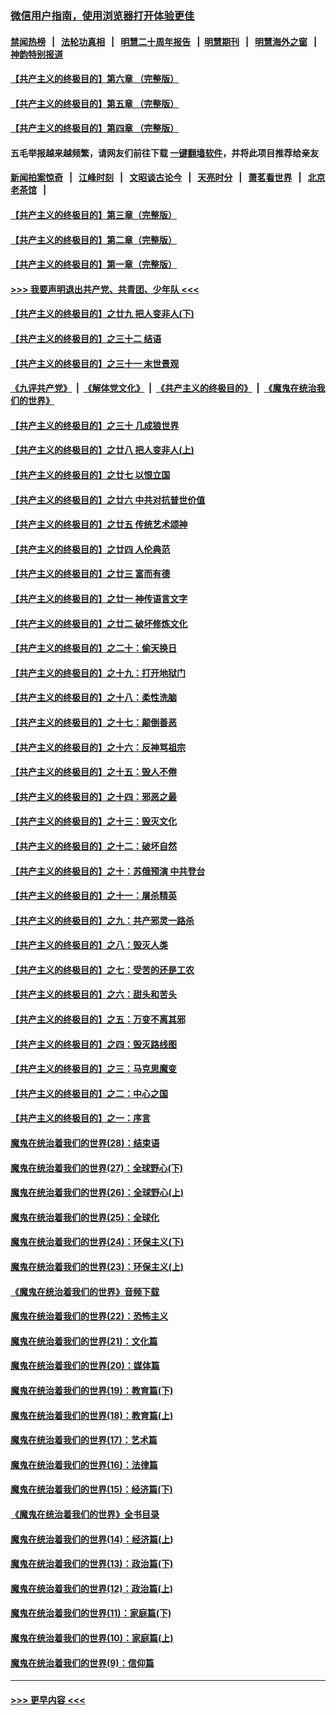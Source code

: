 ### [微信用户指南，使用浏览器打开体验更佳](https://github.com/gfw-breaker/banned-news1/blob/master/indexes/wechat-guide.md?t=0)
#### [禁闻热榜](热点新闻.md?t=0)  &nbsp;&nbsp;|&nbsp;&nbsp; [法轮功真相](https://github.com/gfw-breaker/truth/blob/master/README.md?t=0) &nbsp;&nbsp;|&nbsp;&nbsp; [明慧二十周年报告](https://github.com/gfw-breaker/mh-reports/blob/master/README.md?t=0) &nbsp;&nbsp;|&nbsp;&nbsp;[明慧期刊](https://github.com/gfw-breaker/mh-qikan) &nbsp;&nbsp;|&nbsp;&nbsp; [明慧海外之窗](https://github.com/gfw-breaker/mh-news/blob/master/README.md?t=0) &nbsp;&nbsp;|&nbsp;&nbsp; [神韵特别报道](https://github.com/gfw-breaker/mh-news/blob/master/shenyun.md?t=0)
#### [【共产主义的终极目的】第六章 （完整版）](../pages/nsc422/n11428913.md?t=02151711) 
#### [【共产主义的终极目的】第五章 （完整版）](../pages/nsc422/n11428912.md?t=02151711) 
#### [【共产主义的终极目的】第四章 （完整版）](../pages/nsc422/n11428907.md?t=02151711) 
#### 五毛举报越来越频繁，请网友们前往下载 [一键翻墙软件](https://github.com/gfw-breaker/ssr-accounts)，并将此项目推荐给亲友
#### [新闻拍案惊奇](https://github.com/gfw-breaker/banned-news1/blob/master/pages/link4.md) &nbsp;&nbsp;|&nbsp;&nbsp; [江峰时刻](https://github.com/gfw-breaker/banned-news1/blob/master/pages/link4.md) &nbsp;&nbsp;|&nbsp;&nbsp; [文昭谈古论今](https://github.com/gfw-breaker/banned-news1/blob/master/pages/link4.md) &nbsp;&nbsp;|&nbsp;&nbsp; [天亮时分](https://github.com/gfw-breaker/banned-news1/blob/master/pages/link4.md) &nbsp;&nbsp;|&nbsp;&nbsp; [萧茗看世界](https://github.com/gfw-breaker/banned-news1/blob/master/pages/link4.md) &nbsp;&nbsp;|&nbsp;&nbsp; [北京老茶馆](https://github.com/gfw-breaker/banned-news1/blob/master/pages/link4.md) &nbsp;&nbsp;|&nbsp;&nbsp; 
#### [【共产主义的终极目的】第三章（完整版）](../pages/nsc422/n11428848.md?t=02151711) 
#### [【共产主义的终极目的】第二章（完整版）](../pages/nsc422/n11428831.md?t=02151711) 
#### [【共产主义的终极目的】第一章（完整版）](../pages/nsc422/n11417651.md?t=02151711) 
#### [>>> 我要声明退出共产党、共青团、少年队 <<<](https://github.com/begood0513/goodnews/blob/master/quit/letter.md) 
#### [【共产主义的终极目的】之廿九 把人变非人(下)](../pages/nsc422/n11344140.md?t=02151711) 
#### [【共产主义的终极目的】之三十二 结语](../pages/nsc422/n11360535.md?t=02151711) 
#### [【共产主义的终极目的】之三十一 末世景观](../pages/nsc422/n11351129.md?t=02151711) 
#### [《九评共产党》](https://github.com/begood0513/9ping.md/blob/master/README.md) &nbsp;|&nbsp; [《解体党文化》](../../../../jtdwh.md/blob/master/README.md)  &nbsp;|&nbsp; [《共产主义的终极目的》](../../../../gczydzjmd.md/blob/master/README.md) &nbsp;|&nbsp; [《魔鬼在统治我们的世界》](../../../../mgztzwmdsj.md/blob/master/README.md) 
#### [【共产主义的终极目的】之三十 几成狼世界](../pages/nsc422/n11348280.md?t=02151711) 
#### [【共产主义的终极目的】之廿八 把人变非人(上)](../pages/nsc422/n11340492.md?t=02151711) 
#### [【共产主义的终极目的】之廿七 以恨立国](../pages/nsc422/n11336944.md?t=02151711) 
#### [【共产主义的终极目的】之廿六 中共对抗普世价值](../pages/nsc422/n11324785.md?t=02151711) 
#### [【共产主义的终极目的】之廿五 传统艺术颂神](../pages/nsc422/n11296396.md?t=02151711) 
#### [【共产主义的终极目的】之廿四 人伦典范](../pages/nsc422/n11296397.md?t=02151711) 
#### [【共产主义的终极目的】之廿三 富而有德](../pages/nsc422/n11283598.md?t=02151711) 
#### [【共产主义的终极目的】之廿一 神传语言文字](../pages/nsc422/n11263265.md?t=02151711) 
#### [【共产主义的终极目的】之廿二 破坏修炼文化](../pages/nsc422/n11245728.md?t=02151711) 
#### [【共产主义的终极目的】之二十：偷天换日](../pages/nsc422/n11238846.md?t=02151711) 
#### [【共产主义的终极目的】之十九：打开地狱门](../pages/nsc422/n11206376.md?t=02151711) 
#### [【共产主义的终极目的】之十八：柔性洗脑](../pages/nsc422/n11199994.md?t=02151711) 
#### [【共产主义的终极目的】之十七：颠倒善恶](../pages/nsc422/n11179782.md?t=02151711) 
#### [【共产主义的终极目的】之十六：反神骂祖宗](../pages/nsc422/n11166798.md?t=02151711) 
#### [【共产主义的终极目的】之十五：毁人不倦](../pages/nsc422/n11166792.md?t=02151711) 
#### [【共产主义的终极目的】之十四：邪恶之最](../pages/nsc422/n11150249.md?t=02151711) 
#### [【共产主义的终极目的】之十三：毁灭文化](../pages/nsc422/n11135227.md?t=02151711) 
#### [【共产主义的终极目的】之十二：破坏自然](../pages/nsc422/n11135214.md?t=02151711) 
#### [【共产主义的终极目的】之十：苏俄预演 中共登台](../pages/nsc422/n11118424.md?t=02151711) 
#### [【共产主义的终极目的】之十一：屠杀精英](../pages/nsc422/n11118442.md?t=02151711) 
#### [【共产主义的终极目的】之九：共产邪灵一路杀](../pages/nsc422/n11114139.md?t=02151711) 
#### [【共产主义的终极目的】之八：毁灭人类](../pages/nsc422/n11108503.md?t=02151711) 
#### [【共产主义的终极目的】之七：受苦的还是工农](../pages/nsc422/n11101809.md?t=02151711) 
#### [【共产主义的终极目的】之六：甜头和苦头](../pages/nsc422/n11096971.md?t=02151711) 
#### [【共产主义的终极目的】之五：万变不离其邪](../pages/nsc422/n11091285.md?t=02151711) 
#### [【共产主义的终极目的】之四：毁灭路线图](../pages/nsc422/n11086284.md?t=02151711) 
#### [【共产主义的终极目的】之三：马克思魔变](../pages/nsc422/n11061941.md?t=02151711) 
#### [【共产主义的终极目的】之二：中心之国](../pages/nsc422/n11047728.md?t=02151711) 
#### [【共产主义的终极目的】之一：序言](../pages/nsc422/n11086077.md?t=02151711) 
#### [魔鬼在统治着我们的世界(28)：结束语](../pages/nsc422/n10936246.md?t=02151711) 
#### [魔鬼在统治着我们的世界(27)：全球野心(下)](../pages/nsc422/n10928319.md?t=02151711) 
#### [魔鬼在统治着我们的世界(26)：全球野心(上)](../pages/nsc422/n10900318.md?t=02151711) 
#### [魔鬼在统治着我们的世界(25)：全球化](../pages/nsc422/n10788205.md?t=02151711) 
#### [魔鬼在统治着我们的世界(24)：环保主义(下)](../pages/nsc422/n10695307.md?t=02151711) 
#### [魔鬼在统治着我们的世界(23)：环保主义(上)](../pages/nsc422/n10688613.md?t=02151711) 
#### [《魔鬼在统治着我们的世界》音频下载](../pages/nsc422/n10635553.md?t=02151711) 
#### [魔鬼在统治着我们的世界(22)：恐怖主义](../pages/nsc422/n10614727.md?t=02151711) 
#### [魔鬼在统治着我们的世界(21)：文化篇](../pages/nsc422/n10597706.md?t=02151711) 
#### [魔鬼在统治着我们的世界(20)：媒体篇](../pages/nsc422/n10586579.md?t=02151711) 
#### [魔鬼在统治着我们的世界(19)：教育篇(下)](../pages/nsc422/n10564808.md?t=02151711) 
#### [魔鬼在统治着我们的世界(18)：教育篇(上)](../pages/nsc422/n10526970.md?t=02151711) 
#### [魔鬼在统治着我们的世界(17)：艺术篇](../pages/nsc422/n10499093.md?t=02151711) 
#### [魔鬼在统治着我们的世界(16)：法律篇](../pages/nsc422/n10485969.md?t=02151711) 
#### [魔鬼在统治着我们的世界(15)：经济篇(下)](../pages/nsc422/n10469975.md?t=02151711) 
#### [《魔鬼在统治着我们的世界》全书目录](../pages/nsc422/n10464261.md?t=02151711) 
#### [魔鬼在统治着我们的世界(14)：经济篇(上)](../pages/nsc422/n10457370.md?t=02151711) 
#### [魔鬼在统治着我们的世界(13)：政治篇(下)](../pages/nsc422/n10448270.md?t=02151711) 
#### [魔鬼在统治着我们的世界(12)：政治篇(上)](../pages/nsc422/n10444576.md?t=02151711) 
#### [魔鬼在统治着我们的世界(11)：家庭篇(下)](../pages/nsc422/n10440961.md?t=02151711) 
#### [魔鬼在统治着我们的世界(10)：家庭篇(上)](../pages/nsc422/n10435448.md?t=02151711) 
#### [魔鬼在统治着我们的世界(9)：信仰篇](../pages/nsc422/n10432159.md?t=02151711) 

----
#### [ >>> 更早内容 <<< ](../indexes/nsc422-earlier.md)

